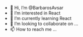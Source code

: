 - 👋 Hi, I’m @BarbarosAvsar
- 👀 I’m interested in React
- 🌱 I’m currently learning React
- 💞️ I’m looking to collaborate on ...
- 📫 How to reach me ...

<!---
BarbarosAvsar/BarbarosAvsar is a ✨ special ✨ repository because its `README.md` (this file) appears on your GitHub profile.
You can click the Preview link to take a look at your changes.
--->

